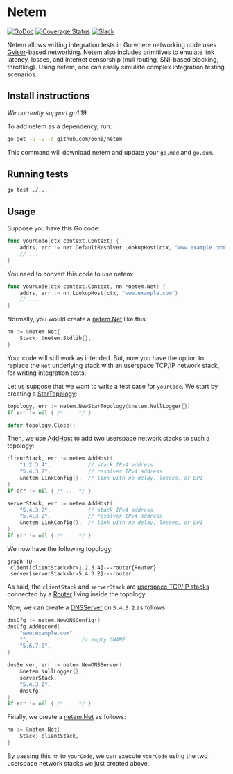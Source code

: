 # Netem

[![GoDoc](https://pkg.go.dev/badge/github.com/ooni/netem/)](https://pkg.go.dev/github.com/ooni/netem/v3) [![Coverage Status](https://coveralls.io/repos/github/ooni/netem/badge.svg?branch=main)](https://coveralls.io/github/ooni/netem?branch=main) [![Slack](https://slack.openobservatory.org/badge.svg)](https://slack.openobservatory.org/)

Netem allows writing integration tests in Go where networking code
uses [Gvisor](https://gvisor.dev/)-based networking. Netem also
includes primitives to emulate link latency, losses, and internet
censorship (null routing, SNI-based blocking, throttling). Using
netem, one can easily simulate complex integration testing scenarios.

## Install instructions

_We currently support go1.19_.

To add netem as a dependency, run:

```bash
go get -u -v -d github.com/ooni/netem
```

This command will download netem and update your `go.mod` and `go.sum`.

## Running tests

```bash
go test ./...
```

## Usage

Suppose you have this Go code:

```Go
func yourCode(ctx context.Context) {
	addrs, err := net.DefaultResolver.LookupHost(ctx, "www.example.com")
	// ...
}
```

You need to convert this code to use netem:

```Go
func yourCode(ctx context.Context, nn *netem.Net) {
	addrs, err := nn.LookupHost(ctx, "www.example.com")
	// ...
}
```

Normally, you would create a [netem.Net](
https://pkg.go.dev/github.com/ooni/netem#Net) like this:

```Go
nn := &netem.Net{
	Stack: &netem.Stdlib{},
}
```

Your code will still work as intended. But, now you have the
option to replace the `Net` underlying stack with an userspace
TCP/IP network stack, for writing integration tests.

Let us suppose that we want to write
a test case for `yourCode`. We start by creating a [StarTopology](
https://pkg.go.dev/github.com/ooni/netem#StarTopology):

```Go
topology, err := netem.NewStarTopology(&netem.NullLogger{})
if err != nil { /* ... */ }

defer topology.Close()
```

Then, we use [AddHost](https://pkg.go.dev/github.com/ooni/netem#StarTopology.AddHost)
to add two userspace network stacks to such a topology:

```Go
clientStack, err := netem.AddHost(
	"1.2.3.4",            // stack IPv4 address
	"5.4.3.2",            // resolver IPv4 address
	&netem.LinkConfig{},  // link with no delay, losses, or DPI
)
if err != nil { /* ... */ }

serverStack, err := netem.AddHost(
	"5.4.3.2",            // stack IPv4 address
	"5.4.3.2",            // resolver IPv4 address
	&netem.LinkConfig{},  // link with no delay, losses, or DPI
)
if err != nil { /* ... */ }
```

We now have the following topology:

```mermaid
graph TD
 client[clientStack<br>1.2.3.4]---router{Router}
 server[serverStack<br>5.4.3.2]---router
```

As said, the `clientStack` and `serverStack` are [userspace TCP/IP
stacks](https://pkg.go.dev/github.com/ooni/netem#UNetStack) connected
by a [Router](https://pkg.go.dev/github.com/ooni/netem#Router)
living inside the topology.

Now, we can create a [DNSServer](
https://pkg.go.dev/github.com/ooni/netem#DNSServer)
on `5.4.3.2` as follows:

```Go
dnsCfg := netem.NewDNSConfig()
dnsCfg.AddRecord(
	"www.example.com",
	"",                 // empty CNAME
	"5.6.7.8",
)

dnsServer, err := netem.NewDNSServer(
	&netem.NullLogger{},
	serverStack,
	"5.4.3.2",
	dnsCfg,
)
if err != nil { /* ... */ }
```

Finally, we create a [netem.Net](
https://pkg.go.dev/github.com/ooni/netem#Net) as follows:

```Go
nn := &netem.Net{
	Stack: clientStack,
}
```

By passing this `nn` to `yourCode`, we can execute
`yourCode` using the two userspace network stacks we
just created above.
